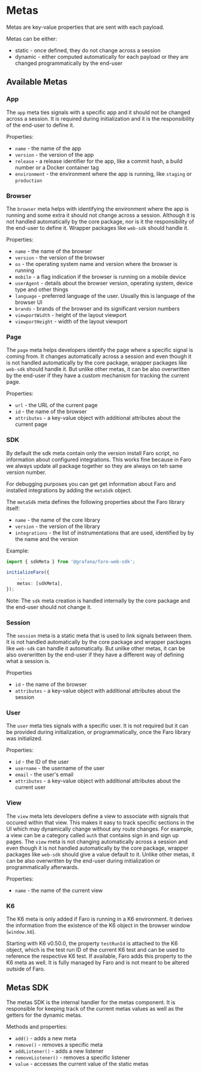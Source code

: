 # Metas

Metas are key-value properties that are sent with each payload.

Metas can be either:

- static - once defined, they do not change across a session
- dynamic - either computed automatically for each payload or they are changed programmatically by the end-user

## Available Metas

### App

The `app` meta ties signals with a specific app and it should not be changed across a session. It is required during
initialization and it is the responsibility of the end-user to define it.

Properties:

- `name` - the name of the app
- `version` - the version of the app
- `release` - a release identifier for the app, like a commit hash, a build number or a Docker container tag
- `environment` - the environment where the app is running, like `staging` or `production`

### Browser

The `browser` meta helps with identifying the environment where the app is running and some extra it should not change across a
session. Although it is not handled automatically by the core package, nor is it the responsibility of the end-user to
define it. Wrapper packages like `web-sdk` should handle it.

Properties:

- `name` - the name of the browser
- `version` - the version of the browser
- `os` - the operating system name and version where the browser is running
- `mobile` - a flag indication if the browser is running on a mobile device
- `userAgent` - details about the browser version, operating system, device type and other things
- `language` - preferred language of the user. Usually this is language of the browser UI
- `brands` - brands of the browser and its significant version numbers
- `viewportWidth` - height of the layout viewport
- `viewportHeight` - width of the layout viewport

### Page

The `page` meta helps developers identify the page where a specific signal is coming from. It changes automatically
across a session and even though it is not handled automatically by the core package, wrapper packages like `web-sdk`
should handle it. But unlike other metas, it can be also overwritten by the end-user if they have a custom mechanism for
tracking the current page.

Properties:

- `url` - the URL of the current page
- `id` - the name of the browser
- `attributes` - a key-value object with additional attributes about the current page

### SDK

By default the sdk meta contain only the version install Faro script, no information about configured
integrations. This works fine because in Faro we always update all package together so they are always
on teh same version number.

For debugging purposes you can get get information about Faro and installed integrations by adding
the `metaSdk` object.

The `metaSdk` meta defines the following properties about the Faro library itself:

- `name` - the name of the core library
- `version` - the version of the library
- `integrations` - the list of instrumentations that are used, identified by by the name and the version

Example:

```ts
import { sdkMeta } from '@grafana/faro-web-sdk';

initializeFaro({
    ...
    metas: [sdkMeta],
});

```

Note:
The `sdk` meta creation is handled internally by the core package and the end-user should not change it.

### Session

The `session` meta is a static meta that is used to link signals between them. It is not handled automatically by the
core package and wrapper packages like `web-sdk` can handle it automatically. But unlike other metas, it can be also
overwritten by the end-user if they have a different way of defining what a session is.

Properties

- `id` - the name of the browser
- `attributes` - a key-value object with additional attributes about the session

### User

The `user` meta ties signals with a specific user. It is not required but it can be provided during initialization, or
programmatically, once the Faro library was initialized.

Properties:

- `id` - the ID of the user
- `username` - the username of the user
- `email` - the user's email
- `attributes` - a key-value object with additional attributes about the current user

### View

The `view` meta lets developers define a view to associate with signals that occured within that view. This makes it
easy to track specific sections in the UI which may dynamically change without any route changes. For example, a view
can be a category called `auth` that contains sign in and sign up pages. The `view` meta is not changing automatically
across a session and even though it is not handled automatically by the core package, wrapper packages like `web-sdk`
should give a value default to it. Unlike other metas, it can be also overwritten by the end-user during initialization
or programmatically afterwards.

Properties:

- `name` - the name of the current view

### K6

The K6 meta is only added if Faro is running in a K6 environment.
It derives the information from the existence of the K6 object in the browser window (`window.k6`).

Starting with K6 v0.50.0, the property `testRunId` is attached to the K6 object, which is the
test run ID of the current K6 test and can be used to reference the respective K6 test.
If available, Faro adds this property to the K6 meta as well.
It is fully managed by Faro and is not meant to be altered outside of Faro.

## Metas SDK

The metas SDK is the internal handler for the metas component. It is responsible for keeping track of the current metas
values as well as the getters for the dynamic metas.

Methods and properties:

- `add()` - adds a new meta
- `remove()` - removes a specific meta
- `addListener()` - adds a new listener
- `removeListener()` - removes a specific listener
- `value` - accesses the current value of the static metas
